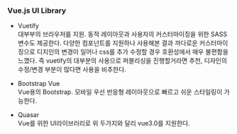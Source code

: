 ### Vue.js UI Library

* Vuetify  
  대부부의 브라우저를 지원. 동적 레이아웃과 사용자의 커스터마이징을 위한 SASS변수도 제공한다.
 다양한 컴포넌트를 지원하나 사용해본 결과 까다로운 커스터마이징으로 디지인의 변경이 일어나 css를 추가 수정할 경우 호환성에서 매우 불편함을 느꼈다. 
 즉 vuetify의 대부분의 사용으로 퍼블리싱을 진행할거라면 추천, 디자인의 수정/변경 부분이 많다면 사용을 비추한다.


* Bootstrap Vue     
   Vue용의 Bootstrap. 모바일 우선 반응형 레이아웃으로 빠르고 쉬운 스타일링이 가능한다. 


* Quasar  
   Vue를 위한 UI라이브러리로 위 두가지와 달리 vue3.0를 지원한다.
  

